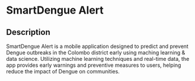 # SmartDengue Alert

## Description
SmartDengue Alert is a mobile application designed to predict and prevent Dengue outbreaks in the Colombo district early using maching learning & data science. Utilizing machine learning techniques and real-time data, the app provides early warnings and preventive measures to users, helping reduce the impact of Dengue on communities.
